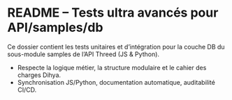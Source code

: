 # README – Tests ultra avancés pour API/samples/db

Ce dossier contient les tests unitaires et d’intégration pour la couche DB du sous-module samples de l’API Threed (JS & Python).

- Respecte la logique métier, la structure modulaire et le cahier des charges Dihya.
- Synchronisation JS/Python, documentation automatique, auditabilité CI/CD.
